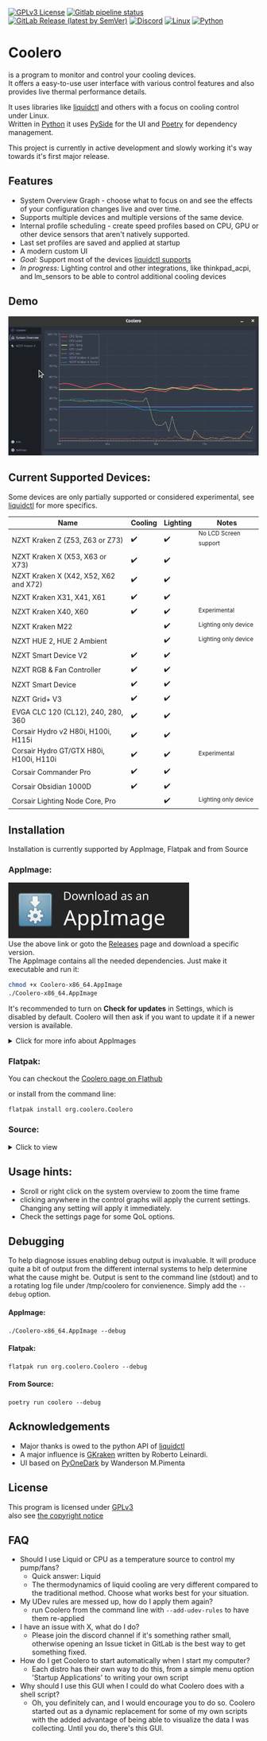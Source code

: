 [![GPLv3 License](https://img.shields.io/badge/License-GPL%20v3-blue.svg?logo=gnu)](https://opensource.org/licenses/)
[![Gitlab pipeline status](https://gitlab.com/codifryed/coolero/badges/main/pipeline.svg)](https://gitlab.com/codifryed/coolero/-/commits/main)
[![GitLab Release (latest by SemVer)](https://img.shields.io/gitlab/v/release/30707566?sort=semver&logo=gitlab)](https://gitlab.com/codifryed/coolero/pipelines)
[![Discord](https://img.shields.io/badge/_-online-_?label=&logo=discord&logoColor=ffffff&color=7389D8&labelColor=6A7EC2)](https://discord.gg/MbcgUFAfhV)
[![Linux](https://img.shields.io/badge/_-linux-blue?logo=linux&logoColor=fff)]()
[![Python](https://img.shields.io/badge/_-python-blue?logo=python&logoColor=fff)]()

# Coolero

is a program to monitor and control your cooling devices.  
It offers a easy-to-use user interface with various control features and also provides live thermal performance details.

It uses libraries like
[liquidctl](https://github.com/liquidctl/liquidctl) and others with a focus on cooling control under Linux.  
Written in [Python](https://www.python.org/) it uses [PySide](https://wiki.qt.io/Qt_for_Python) for the UI
and [Poetry](https://python-poetry.org/) for dependency management.

This project is currently in active development and slowly working it's way towards it's first major release.

## Features

- System Overview Graph - choose what to focus on and see the effects of your configuration changes live and over time.
- Supports multiple devices and multiple versions of the same device.
- Internal profile scheduling - create speed profiles based on CPU, GPU or other device sensors that aren't natively
  supported.
- Last set profiles are saved and applied at startup
- A modern custom UI
- _Goal:_ Support most of the devices [liquidctl supports](https://github.com/liquidctl/liquidctl#supported-devices)
- _In progress:_ Lighting control and other integrations, like thinkpad_acpi, and lm_sensors to be able to control
  additional cooling devices

## Demo

![Demo](screenshots/coolero-demo.gif)

## Current Supported Devices:

Some devices are only partially supported or considered experimental,
see [liquidctl](https://github.com/liquidctl/liquidctl#supported-devices) for more specifics.

| Name                                     | Cooling            | Lighting           | Notes                            |
|------------------------------------------|--------------------|--------------------|----------------------------------|
| NZXT Kraken Z (Z53, Z63 or Z73)          | :heavy_check_mark: | :heavy_check_mark: | <sup>No LCD Screen support</sup> |
| NZXT Kraken X (X53, X63 or X73)          | :heavy_check_mark: | :heavy_check_mark: |                                  |
| NZXT Kraken X (X42, X52, X62 and X72)    | :heavy_check_mark: | :heavy_check_mark: |                                  |
| NZXT Kraken X31, X41, X61                | :heavy_check_mark: | :heavy_check_mark: |                                  |
| NZXT Kraken X40, X60                     | :heavy_check_mark: | :heavy_check_mark: | <sup>Experimental</sup>          |
| NZXT Kraken M22                          |                    | :heavy_check_mark: | <sup>Lighting only device</sup>  |
| NZXT HUE 2, HUE 2 Ambient                |                    | :heavy_check_mark: | <sup>Lighting only device</sup>  |
| NZXT Smart Device V2                     | :heavy_check_mark: | :heavy_check_mark: |                                  |
| NZXT RGB & Fan Controller                | :heavy_check_mark: | :heavy_check_mark: |                                  |
| NZXT Smart Device                        | :heavy_check_mark: | :heavy_check_mark: |                                  |
| NZXT Grid+ V3                            | :heavy_check_mark: | :heavy_check_mark: |                                  |
| EVGA CLC 120 (CL12), 240, 280, 360       | :heavy_check_mark: | :heavy_check_mark: |                                  |
| Corsair Hydro v2 H80i, H100i, H115i      | :heavy_check_mark: | :heavy_check_mark: |                                  |
| Corsair Hydro GT/GTX H80i, H100i, H110i  | :heavy_check_mark: | :heavy_check_mark: | <sup>Experimental</sup>          |
| Corsair Commander Pro                    | :heavy_check_mark: | :heavy_check_mark: |                                  |
| Corsair Obsidian 1000D                   | :heavy_check_mark: | :heavy_check_mark: |                                  |
| Corsair Lighting Node Core, Pro          |                    | :heavy_check_mark: | <sup>Lighting only device</sup>  |

## Installation

Installation is currently supported by AppImage, Flatpak and from Source

### AppImage:

[![AppImageDownload](screenshots/download-appimage-banner.svg)](https://gitlab.com/api/v4/projects/30707566/packages/generic/appimage/latest/Coolero-x86_64.AppImage)  
Use the above link or goto the [Releases](https://gitlab.com/codifryed/coolero/-/releases) page and download a specific
version.  
The AppImage contains all the needed dependencies. Just make it executable and run it:

```bash
chmod +x Coolero-x86_64.AppImage
./Coolero-x86_64.AppImage
```

It's recommended to turn on **Check for updates** in Settings, which is disabled by default. Coolero will then ask if
you want to update it if a newer version is available.

<details>
<summary>Click for more info about AppImages</summary>

<a href="https://appimage.org/">AppImage Website</a><br>

For improved desktop integration:
<ul>
    <li><a href="https://github.com/TheAssassin/AppImageLauncher">AppImageLauncher</a></li>
    <li><a href="https://github.com/probonopd/go-appimage/blob/master/src/appimaged/README.md">appimaged</a></li>
</ul>
</details>

### Flatpak:

You can checkout the [Coolero page on Flathub](https://flathub.org/apps/details/org.coolero.Coolero)

or install from the command line:

```commandline
flatpak install org.coolero.Coolero
```

### Source:

<details>
<summary>Click to view</summary>

#### Requirements:

* Linux
* [Python 3.9](https://www.python.org/)
    * including the python3.9-dev package (may already be installed)

#### System packages:

* Ubuntu:
    ```bash
    sudo apt install libusb-1.0-0 curl python3-virtualenv python3.9-venv build-essential libgl1-mesa-dev
    ```
* Fedora:
    ```bash
    sudo dnf install libusbx curl python3-virtualenv mesa-libGL-devel && sudo dnf groupinstall "C Development Tools and Libraries"
    ```
* More specifically:
    * LibUSB 1.0 (libusb-1.0, libusb-1.0-0, or libusbx from your system package manager)
    * curl
    * python3-virtualenv  (or python3.9-virtualenv)
    * python3-venv  (or python3.9-venv)
    * Packages needed to build Qt applications:
        * build-essential
        * libgl1-mesa-dev

#### [Poetry](https://python-poetry.org/) -

* install:
    ```bash
    curl -sSL https://raw.githubusercontent.com/python-poetry/poetry/master/install-poetry.py | python3 -
    ```
* run: `poetry --version` to make sure poetry works
* if needed, add `$HOME/.local/bin` to your PATH to execute poetry easily:
    ```bash
    export PATH=$HOME/.local/bin:$PATH
    ```
* if Python 3.9 is not your default python installation, then run the following in the project directory to give poetry
  access:
    ```bash
    poetry env use python3.9
    ```

#### Coolero:

* Clone the Repo:
    ```bash
    git clone git@gitlab.com:codifryed/coolero.git
    ```
* Install the dependencies from the newly created repo directory:
    ```bash
    poetry install
    ```
* run it:
    ```bash
    poetry run coolero
    ```

</details>

## Usage hints:

- Scroll or right click on the system overview to zoom the time frame
- clicking anywhere in the control graphs will apply the current settings. Changing any setting will apply it
  immediately.
- Check the settings page for some QoL options.

## Debugging

To help diagnose issues enabling debug output is invaluable. It will produce quite a bit of output from the different
internal systems to help determine what the cause might be. Output is sent to the command line (stdout) and to a
rotating log file under /tmp/coolero for convienence. Simply add the `--debug` option.

#### AppImage:

`./Coolero-x86_64.AppImage --debug`

#### Flatpak:

`flatpak run org.coolero.Coolero --debug`

#### From Source:

`poetry run coolero --debug`

## Acknowledgements

* Major thanks is owed to the python API of [liquidctl](https://github.com/liquidctl/liquidctl)
* A major influence is [GKraken](https://gitlab.com/leinardi/gkraken) written by Roberto Leinardi.
* UI based on [PyOneDark](https://github.com/Wanderson-Magalhaes/PyOneDark_Qt_Widgets_Modern_GUI) by Wanderson M.Pimenta

## License

This program is licensed under [GPLv3](COPYING.txt)  
also see [the copyright notice](COPYRIGHT.md)

## FAQ

- Should I use Liquid or CPU as a temperature source to control my pump/fans?
    - Quick answer: Liquid
    - The thermodynamics of liquid cooling are very different compared to the traditional method. Choose what works best
      for your situation.
- My UDev rules are messed up, how do I apply them again?
    - run Coolero from the command line with `--add-udev-rules` to have them re-applied
- I have an issue with X, what do I do?
    - Please join the discord channel if it's something rather small, otherwise opening an Issue ticket in GitLab is the
      best way to get something fixed.
- How do I get Coolero to start automatically when I start my computer?
    - Each distro has their own way to do this, from a simple menu option 'Startup Applications' to writing your own
      script
- Why should I use this GUI when I could do what Coolero does with a shell script?
    - Oh, you definitely can, and I would encourage you to do so. Coolero started out as a dynamic replacement for some
      of my own scripts with the added advantage of being able to visualize the data I was collecting. Until you do,
      there's this GUI.
